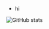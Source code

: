 - hi
 
![GitHub stats](https://github-readme-stats.vercel.app/api?username=xs4u&show_icons=true&theme=dark)
